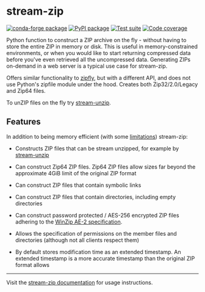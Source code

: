 <!-- --8<-- [start:intro] -->
# stream-zip

[![conda-forge package](https://img.shields.io/conda/v/conda-forge/stream-zip?label=conda-forge&color=%234c1)](https://anaconda.org/conda-forge/stream-zip) [![PyPI package](https://img.shields.io/pypi/v/stream-zip?label=PyPI%20package&color=%234c1)](https://pypi.org/project/stream-zip/) [![Test suite](https://img.shields.io/github/actions/workflow/status/uktrade/stream-zip/test.yml?label=Test%20suite)](https://github.com/uktrade/stream-zip/actions/workflows/test.yml) [![Code coverage](https://img.shields.io/codecov/c/github/uktrade/stream-zip?label=Code%20coverage)](https://app.codecov.io/gh/uktrade/stream-zip)

Python function to construct a ZIP archive on the fly - without having to store the entire ZIP in memory or disk. This is useful in memory-constrained environments, or when you would like to start returning compressed data before you've even retrieved all the uncompressed data. Generating ZIPs on-demand in a web server is a typical use case for stream-zip.

Offers similar functionality to [zipfly](https://github.com/BuzonIO/zipfly), but with a different API, and does not use Python's zipfile module under the hood. Creates both Zip32/2.0/Legacy and Zip64 files.
<!-- --8<-- [end:intro] -->

To unZIP files on the fly try [stream-unzip](https://github.com/uktrade/stream-unzip).

<!-- --8<-- [start:features] -->
## Features

In addition to being memory efficient (with some [limitations](https://stream-zip.docs.trade.gov.uk/get-started/#limitations)) stream-zip:

- Constructs ZIP files that can be stream unzipped, for example by [stream-unzip](https://stream-unzip.docs.trade.gov.uk/)

- Can construct Zip64 ZIP files. Zip64 ZIP files allow sizes far beyond the approximate 4GiB limit of the original ZIP format

- Can construct ZIP files that contain symbolic links

- Can construct ZIP files that contain directories, including empty directories

- Can construct password protected / AES-256 encrypted ZIP files adhering to the [WinZip AE-2 specification](https://www.winzip.com/en/support/aes-encryption/).

- Allows the specification of permissions on the member files and directories (although not all clients respect them)

- By default stores modification time as an extended timestamp. An extended timestamp is a more accurate timestamp than the original ZIP format allows

<!-- --8<-- [end:features] -->

---

Visit the [stream-zip documentation](https://stream-zip.docs.trade.gov.uk/) for usage instructions.
